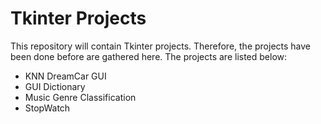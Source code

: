# Tkinter Projects

This repository will contain Tkinter projects. Therefore, the projects have been done before are gathered here. The projects are listed below:

* KNN DreamCar GUI
* GUI Dictionary
* Music Genre Classification
* StopWatch
